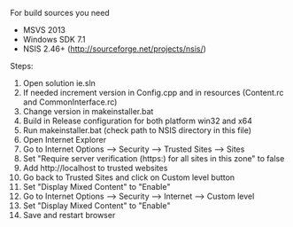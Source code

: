 For build sources you need 
- MSVS 2013 
- Windows SDK 7.1
- NSIS 2.46+ (http://sourceforge.net/projects/nsis/)

Steps:
1. Open solution ie.sln
2. If needed increment version in Config.cpp and in resources (Content.rc and CommonInterface.rc)
3. Change version in makeinstaller.bat
4. Build in Release configuration for both platform win32 and x64
5. Run makeinstaller.bat (check path to NSIS directory in this file)
6. Open Internet Explorer
7. Go to Internet Options --> Security --> Trusted Sites --> Sites
8. Set "Require server verification (https:) for all sites in this zone" to false
9. Add http://localhost to trusted websites
10. Go back to Trusted Sites and click on Custom level button
11. Set "Display Mixed Content" to "Enable"
12. Go to Internet Options --> Security --> Internet --> Custom level
13. Set "Display Mixed Content" to "Enable"
14. Save and restart browser
